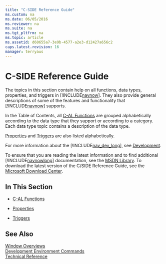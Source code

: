 ```yaml
---
title: "C-SIDE Reference Guide"
ms.custom: na
ms.date: 06/05/2016
ms.reviewer: na
ms.suite: na
ms.tgt_pltfrm: na
ms.topic: article
ms.assetid: d60655a7-3e9b-4577-a2e3-d12427a656c2
caps.latest.revision: 16
manager: terryaus
---
```

# C-SIDE Reference Guide
The topics in this section contain help on all functions, data types, properties, and triggers in [!INCLUDE[navnow](includes/navnow_md.md)]. They also provide general descriptions of some of the features and functionality that [!INCLUDE[navnow](includes/navnow_md.md)] supports.  
  
 In the Table of Contents, all [C\-AL Functions](C-AL-Functions.md) are grouped alphabetically according to the data type that they support or according to a category. Each data type topic contains a description of the data type.  
  
 [Properties](Properties.md) and [Triggers](Triggers.md) are also listed alphabetically.  
  
 For more information about the [!INCLUDE[nav_dev_long](includes/nav_dev_long_md.md)], see [Development](Development.md).  
  
 To ensure that you are reading the latest information and to find additional [!INCLUDE[navnowlong](includes/navnowlong_md.md)] documentation, see the [MSDN Library](http://go.microsoft.com/fwlink/?LinkId=316365). To download the latest version of the C\/SIDE Reference Guide, see the [Microsoft Download Center](http://go.microsoft.com/fwlink/?LinkId=262373).  
  
## In This Section  
  
-   [C\-AL Functions](C-AL-Functions.md)  
  
-   [Properties](Properties.md)  
  
-   [Triggers](Triggers.md)  
  
## See Also  
 [Window Overviews](Window-Overviews.md)   
 [Development Environment Commands](Development-Environment-Commands.md)   
 [Technical Reference](Technical-Reference.md)